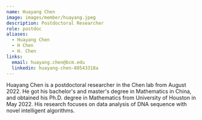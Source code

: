 ```yaml
---
name: Huayang Chen
image: images/member/huayang.jpeg
description: Postdoctoral Researcher
role: postdoc
aliases:
  - Huayang Chen
  - H Chen
  - H. Chen
links:
  email: huayang.chen@bcm.edu
  linkedin: huayang-chen-88543318a
---
```


Huayang Chen is a postdoctoral researcher in the Chen lab from August 2022.  He got his bachelor's and master's degree in Mathematics in China, and obtained his Ph.D. degree in Mathematics from University of Houston in May 2022.  His research focuses on data analysis of DNA sequence with novel intelligent algorithms.
